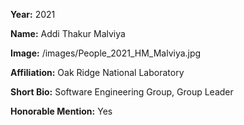 **Year:** 2021

**Name:** Addi Thakur Malviya

**Image:** /images/People_2021_HM_Malviya.jpg

**Affiliation:** Oak Ridge National Laboratory

**Short Bio:** Software Engineering Group, Group Leader

**Honorable Mention:** Yes
